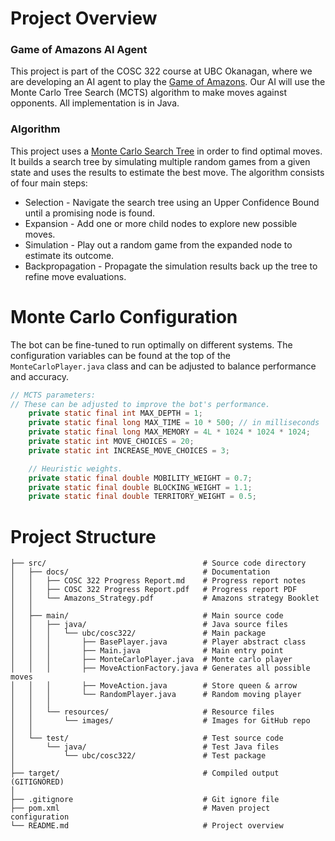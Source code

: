 # Project Overview

### Game of Amazons AI Agent
This project is part of the COSC 322 course at UBC Okanagan, where we are developing an AI agent to play the [Game of Amazons](https://en.wikipedia.org/wiki/Game_of_the_Amazons). Our AI will use the Monte Carlo Tree Search (MCTS) algorithm to make moves against opponents. All implementation is in Java.

### Algorithm
This project uses a [Monte Carlo Search Tree](https://en.wikipedia.org/wiki/Monte_Carlo_tree_search) in order to find optimal moves. It builds a search tree by simulating multiple random games from a given state and uses the results to estimate the best move. The algorithm consists of four main steps:

- Selection - Navigate the search tree using an Upper Confidence Bound until a promising node is found.
- Expansion - Add one or more child nodes to explore new possible moves.
- Simulation - Play out a random game from the expanded node to estimate its outcome.
- Backpropagation - Propagate the simulation results back up the tree to refine move evaluations.
  
# Monte Carlo Configuration
The bot can be fine-tuned to run optimally on different systems. The configuration variables can be found at the top of the ```MonteCarloPlayer.java``` class and can be adjusted to balance performance and accuracy.
```java
// MCTS parameters:
// These can be adjusted to improve the bot's performance.
    private static final int MAX_DEPTH = 1;
    private static final long MAX_TIME = 10 * 500; // in milliseconds
    private static final long MAX_MEMORY = 4L * 1024 * 1024 * 1024;
    private static int MOVE_CHOICES = 20;
    private static int INCREASE_MOVE_CHOICES = 3;

    // Heuristic weights.
    private static final double MOBILITY_WEIGHT = 0.7;
    private static final double BLOCKING_WEIGHT = 1.1;
    private static final double TERRITORY_WEIGHT = 0.5;
```
# Project Structure
```
├── src/                                   # Source code directory
│   ├── docs/                              # Documentation
│   │   ├── COSC 322 Progress Report.md    # Progress report notes
│   │   ├── COSC 322 Progress Report.pdf   # Progress report PDF
│   │   └── Amazons_Strategy.pdf           # Amazons strategy Booklet
│   │   
│   ├── main/                              # Main source code
│   │   ├── java/                          # Java source files
│   │   │   └── ubc/cosc322/               # Main package
│   │   │       ├── BasePlayer.java        # Player abstract class
│   │   │       ├── Main.java              # Main entry point
│   │   │       ├── MonteCarloPlayer.java  # Monte carlo player
│   │   │       ├── MoveActionFactory.java # Generates all possible moves
│   │   │       ├── MoveAction.java        # Store queen & arrow
│   │   │       └── RandomPlayer.java      # Random moving player
│   │   │
│   │   └── resources/                     # Resource files
│   │       └── images/                    # Images for GitHub repo
│   │
│   └── test/                              # Test source code
│       └── java/                          # Test Java files
│           └── ubc/cosc322/               # Test package
│
├── target/                                # Compiled output (GITIGNORED)
│
├── .gitignore                             # Git ignore file
├── pom.xml                                # Maven project configuration
└── README.md                              # Project overview
```
